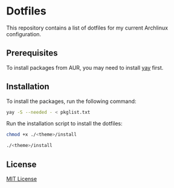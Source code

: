 Dotfiles
========

This repository contains a list of dotfiles for my current Archlinux configuration.

Prerequisites
-------------

To install packages from AUR, you may need to install [yay](https://github.com/Jguer/yay) first.

Installation
------------

To install the packages, run the following command:

```bash
yay -S --needed - < pkglist.txt
```

Run the installation script to install the dotfiles:

```bash
chmod +x ./<theme>/install

./<theme>/install
```

License
-------

[MIT License](LICENSE)
